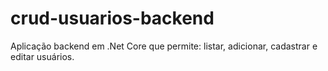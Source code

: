 # crud-usuarios-backend
Aplicação backend em .Net Core que permite: listar, adicionar, cadastrar e editar usuários.
